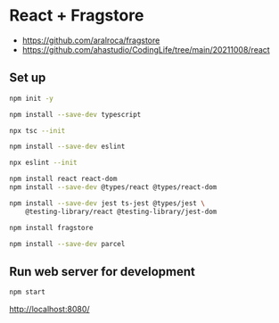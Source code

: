 # React + Fragstore

- <https://github.com/aralroca/fragstore>
- <https://github.com/ahastudio/CodingLife/tree/main/20211008/react>

## Set up

```bash
npm init -y
```

```bash
npm install --save-dev typescript

npx tsc --init
```

```bash
npm install --save-dev eslint

npx eslint --init
```

```bash
npm install react react-dom
npm install --save-dev @types/react @types/react-dom
```

```bash
npm install --save-dev jest ts-jest @types/jest \
    @testing-library/react @testing-library/jest-dom
```

```bash
npm install fragstore
```

```bash
npm install --save-dev parcel
```

## Run web server for development

```bash
npm start
```

<http://localhost:8080/>
